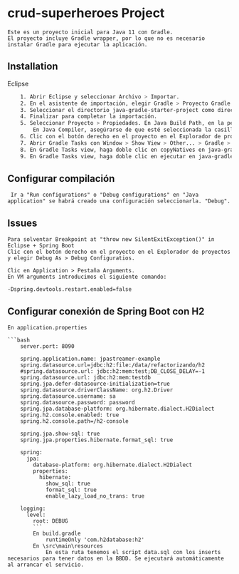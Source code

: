 
# crud-superheroes Project

    Este es un proyecto inicial para Java 11 con Gradle.
    El proyecto incluye Gradle wrapper, por lo que no es necesario instalar Gradle para ejecutar la aplicación.
## Installation
Eclipse

```bash
    1. Abrir Eclipse y seleccionar Archivo > Importar.
    2. En el asistente de importación, elegir Gradle > Proyecto Gradle existente y luego haga clic en Siguiente.
    3. Seleccionar el directorio java-gradle-starter-project como directorio raíz del proyecto.
    4. Finalizar para completar la importación.
    5. Seleccionar Proyecto > Propiedades. En Java Build Path, en la pestaña Bibliotecas, Modulepath esté configurado en JRE System Library (JavaSE-11). 
        En Java Compiler, asegúrarse de que esté seleccionada la casilla de verificación Usar conformidad del entorno de ejecución 'JavaSE-11' en la 'Ruta de compilación de Java'.
    6. Clic con el botón derecho en el proyecto en el Explorador de proyectos o el Explorador de paquetes y elegir Gradle > Refresh Gradle project.
    7. Abrir Gradle Tasks con Window > Show View > Other... > Gradle > Gradle Tasks.
    8. En Gradle Tasks view, haga doble clic en copyNatives en java-gradle-starter-project > build. Esto descomprimirá las dependencias de la biblioteca nativa en $USER_HOME/.arcgis.
    9. En Gradle Tasks view, haga doble clic en ejecutar en java-gradle-starter-project > aplicación para ejecutar la aplicación.    
```
## Configurar compilación
     Ir a "Run configurations" o "Debug configurations" en "Java application" se habrá creado una configuración seleccionarla. "Debug".
    
## Issues
    Para solventar Breakpoint at "throw new SilentExitException()" in Eclipse + Spring Boot
    Clic con el botón derecho en el proyecto en el Explorador de proyectos y elegir Debug As > Debug Configuratios.

    Clic en Application > Pestaña Arguments.
    En VM arguments introducimos el siguiente comando:

    -Dspring.devtools.restart.enabled=false
    
## Configurar conexión de Spring Boot con H2
    En application.properties
    
    ```bash
        server.port: 8090

        spring.application.name: jpastreamer-example
        spring.datasource.url=jdbc:h2:file:/data/refactorizando/h2
        #spring.datasource.url: jdbc:h2:mem:test;DB_CLOSE_DELAY=-1
        spring.datasource.url: jdbc:h2:mem:testdb
        spring.jpa.defer-datasource-initialization=true
        spring.datasource.driverClassName: org.h2.Driver
        spring.datasource.username: sa
        spring.datasource.password: password
        spring.jpa.database-platform: org.hibernate.dialect.H2Dialect
        spring.h2.console.enabled: true
        spring.h2.console.path=/h2-console

        spring.jpa.show-sql: true
        spring.jpa.properties.hibernate.format_sql: true

        spring:
          jpa:
            database-platform: org.hibernate.dialect.H2Dialect
            properties:
              hibernate:
                show_sql: true
                format_sql: true
                enable_lazy_load_no_trans: true

        logging:
          level:
            root: DEBUG
            ```
            En build.gradle
                runtimeOnly 'com.h2database:h2'
            En \src\main\resources
                En esta ruta tenemos el script data.sql con los inserts necesarios para tener datos en la BBDD. Se ejecutará automáticamente al arrancar el servicio.
